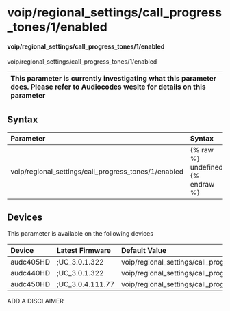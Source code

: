 ﻿---
description: voip/regional_settings/call_progress_tones/1/enabled
search: false
---

# voip/regional_settings/call_progress_tones/1/enabled

#### voip/regional_settings/call_progress_tones/1/enabled

voip/regional_settings/call_progress_tones/1/enabled


| This parameter is currently investigating what this parameter does. Please refer to Audiocodes wesite for details on this parameter | 
| :--- |

## Syntax
| Parameter | Syntax |
| :--- | :--- |
|voip/regional_settings/call_progress_tones/1/enabled | {% raw %} undefined {% endraw %}|

## Devices
This parameter is available on the following devices

| Device | Latest Firmware | Default Value |
|:---|:---|:---|
| audc405HD | ;UC_3.0.1.322 | voip/regional_settings/call_progress_tones/1/enabled=1 
| audc440HD | ;UC_3.0.1.322 | voip/regional_settings/call_progress_tones/1/enabled=1 
| audc450HD | ;UC_3.0.4.111.77 | voip/regional_settings/call_progress_tones/1/enabled=1 

ADD A DISCLAIMER
